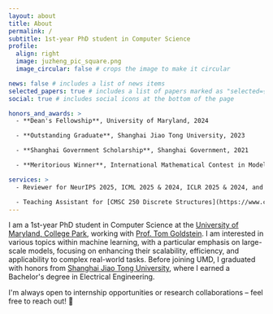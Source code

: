 ```yaml
---
layout: about
title: About
permalink: /
subtitle: 1st-year PhD student in Computer Science
profile:
  align: right
  image: juzheng_pic_square.png
  image_circular: false # crops the image to make it circular

news: false # includes a list of news items
selected_papers: true # includes a list of papers marked as "selected={true}"
social: true # includes social icons at the bottom of the page

honors_and_awards: >
  - **Dean's Fellowship**, University of Maryland, 2024

  - **Outstanding Graduate**, Shanghai Jiao Tong University, 2023

  - **Shanghai Government Scholarship**, Shanghai Government, 2021

  - **Meritorious Winner**, International Mathematical Contest in Modeling, 2021

services: >
  - Reviewer for NeurIPS 2025, ICML 2025 & 2024, ICLR 2025 & 2024, and KDD 2024

  - Teaching Assistant for [CMSC 250 Discrete Structures](https://www.cs.umd.edu/class/fall2024/cmsc250-010X/), Fall 2024
---
```


I am a 1st-year PhD student in Computer Science at the [University of Maryland, College Park](https://www.cs.umd.edu), working with [Prof. Tom Goldstein](https://www.cs.umd.edu/~tomg/).
I am interested in various topics within machine learning, with a particular emphasis on large-scale models, focusing on enhancing their scalability, efficiency, and applicability to complex real-world tasks.
Before joining UMD, I graduated with honors from [Shanghai Jiao Tong University](https://en.sjtu.edu.cn), where I earned a Bachelor's degree in Electrical Engineering.

I'm always open to internship opportunities or research collaborations – feel free to reach out! 🤝
